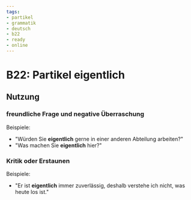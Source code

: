 ```yaml
---
tags:
- partikel
- grammatik
- deutsch
- b22
- ready
- online
---
```


# B22: Partikel eigentlich

## Nutzung

### freundliche Frage und negative Überraschung  

Beispiele:  

- "Würden Sie __eigentlich__ gerne in einer anderen Abteilung arbeiten?"  
- "Was machen Sie __eigentlich__ hier?"  

### Kritik oder Erstaunen  

Beispiele:  

- "Er ist __eigentlich__ immer zuverlässig, deshalb verstehe ich nicht, was heute los ist."  
